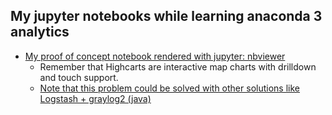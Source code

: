 ## My jupyter notebooks while learning anaconda 3 analytics

- [My proof of concept notebook rendered with jupyter: nbviewer](http://nbviewer.ipython.org/github/inafev/anacondalearning/blob/master/Data_mining_with_Anaconda_proof_of_concept.ipynb)
  - Remember that Highcarts are interactive map charts with drilldown and touch support. 
  - [Note that this problem could be solved with other solutions like Logstash + graylog2 (java)](http://jpmens.net/2012/08/06/my-logstash-and-graylog2-notes/)
